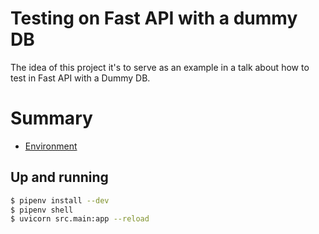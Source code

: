 # Testing on Fast API with a dummy DB
The idea of this project it's to serve as an example in a talk about how to test in Fast API with a Dummy DB.

# Summary
- [Environment](#up-and-running)

## Up and running
```bash
$ pipenv install --dev
$ pipenv shell
$ uvicorn src.main:app --reload
```
